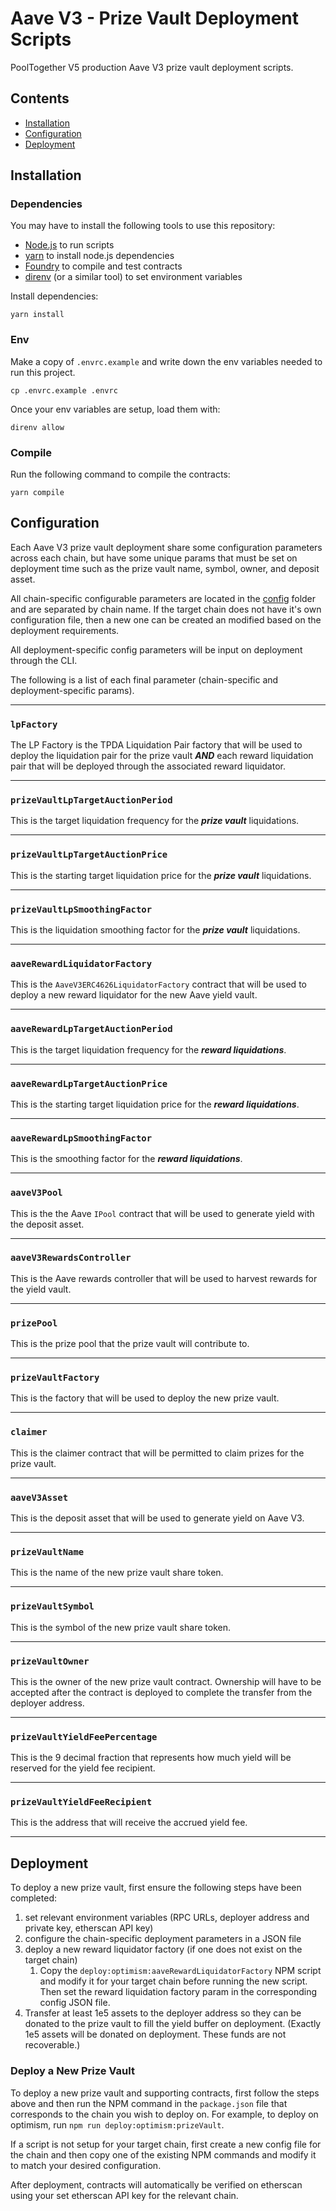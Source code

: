 # Aave V3 - Prize Vault Deployment Scripts

PoolTogether V5 production Aave V3 prize vault deployment scripts.

## Contents

- [Installation](#installation)
- [Configuration](#configuration)
- [Deployment](#deployment)

## Installation

### Dependencies

You may have to install the following tools to use this repository:

- [Node.js](https://nodejs.org/) to run scripts
- [yarn](https://yarnpkg.com/) to install node.js dependencies
- [Foundry](https://github.com/foundry-rs/foundry) to compile and test contracts
- [direnv](https://direnv.net/) (or a similar tool) to set environment variables

Install dependencies:

```
yarn install
```

### Env

Make a copy of `.envrc.example` and write down the env variables needed to run this project.

```
cp .envrc.example .envrc
```

Once your env variables are setup, load them with:

```
direnv allow
```

### Compile

Run the following command to compile the contracts:

```
yarn compile
```

## Configuration

Each Aave V3 prize vault deployment share some configuration parameters across each chain, but have some unique params that must be set on deployment time such as the prize vault name, symbol, owner, and deposit asset.

All chain-specific configurable parameters are located in the [config](./config/) folder and are separated by chain name. If the target chain does not have it's own configuration file, then a new one can be created an modified based on the deployment requirements.

All deployment-specific config parameters will be input on deployment through the CLI.

The following is a list of each final parameter (chain-specific and deployment-specific params).

--------------------------------------------------------------------------------

### `lpFactory`

The LP Factory is the TPDA Liquidation Pair factory that will be used to deploy the liquidation pair for the prize vault ***AND*** each reward liquidation pair that will be deployed through the associated reward liquidator.

--------------------------------------------------------------------------------

### `prizeVaultLpTargetAuctionPeriod`

This is the target liquidation frequency for the ***prize vault*** liquidations.

--------------------------------------------------------------------------------

### `prizeVaultLpTargetAuctionPrice`

This is the starting target liquidation price for the ***prize vault*** liquidations.

--------------------------------------------------------------------------------

### `prizeVaultLpSmoothingFactor`

This is the liquidation smoothing factor for the ***prize vault*** liquidations.

--------------------------------------------------------------------------------

### `aaveRewardLiquidatorFactory`

This is the `AaveV3ERC4626LiquidatorFactory` contract that will be used to deploy a new reward liquidator for the new Aave yield vault.

--------------------------------------------------------------------------------

### `aaveRewardLpTargetAuctionPeriod`

This is the target liquidation frequency for the ***reward liquidations***.

--------------------------------------------------------------------------------

### `aaveRewardLpTargetAuctionPrice`

This is the starting target liquidation price for the ***reward liquidations***.

--------------------------------------------------------------------------------

### `aaveRewardLpSmoothingFactor`

This is the smoothing factor for the ***reward liquidations***.

--------------------------------------------------------------------------------

### `aaveV3Pool`

This is the the Aave `IPool` contract that will be used to generate yield with the deposit asset.

--------------------------------------------------------------------------------

### `aaveV3RewardsController`

This is the Aave rewards controller that will be used to harvest rewards for the yield vault.

--------------------------------------------------------------------------------

### `prizePool`

This is the prize pool that the prize vault will contribute to.

--------------------------------------------------------------------------------

### `prizeVaultFactory`

This is the factory that will be used to deploy the new prize vault.

--------------------------------------------------------------------------------

### `claimer`

This is the claimer contract that will be permitted to claim prizes for the prize vault.

--------------------------------------------------------------------------------

### `aaveV3Asset`

This is the deposit asset that will be used to generate yield on Aave V3.

--------------------------------------------------------------------------------

### `prizeVaultName`

This is the name of the new prize vault share token.

--------------------------------------------------------------------------------

### `prizeVaultSymbol`

This is the symbol of the new prize vault share token.

--------------------------------------------------------------------------------

### `prizeVaultOwner`

This is the owner of the new prize vault contract. Ownership will have to be accepted after the contract is deployed to complete the transfer from the deployer address.

--------------------------------------------------------------------------------

### `prizeVaultYieldFeePercentage`

This is the 9 decimal fraction that represents how much yield will be reserved for the yield fee recipient. 

--------------------------------------------------------------------------------

### `prizeVaultYieldFeeRecipient`

This is the address that will receive the accrued yield fee.

--------------------------------------------------------------------------------

## Deployment

To deploy a new prize vault, first ensure the following steps have been completed:

1. set relevant environment variables (RPC URLs, deployer address and private key, etherscan API key)
2. configure the chain-specific deployment parameters in a JSON file
3. deploy a new reward liquidator factory (if one does not exist on the target chain)
    1. Copy the `deploy:optimism:aaveRewardLiquidatorFactory` NPM script and modify it for your target chain before running the new script. Then set the reward liquidation factory param in the corresponding config JSON file.
4. Transfer at least 1e5 assets to the deployer address so they can be donated to the prize vault to fill the yield buffer on deployment. (Exactly 1e5 assets will be donated on deployment. These funds are not recoverable.)

### Deploy a New Prize Vault

To deploy a new prize vault and supporting contracts, first follow the steps above and then run the NPM command in the `package.json` file that corresponds to the chain you wish to deploy on. For example, to deploy on optimism, run `npm run deploy:optimism:prizeVault`.

If a script is not setup for your target chain, first create a new config file for the chain and then copy one of the existing NPM commands and modify it to match your desired configuration.

After deployment, contracts will automatically be verified on etherscan using your set etherscan API key for the relevant chain.
